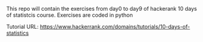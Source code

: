 This repo will contain the exercises from day0 to day9 of hackerank 10 days of
statistcis course. Exercises are coded in python

Tutorial URL: https://www.hackerrank.com/domains/tutorials/10-days-of-statistics
